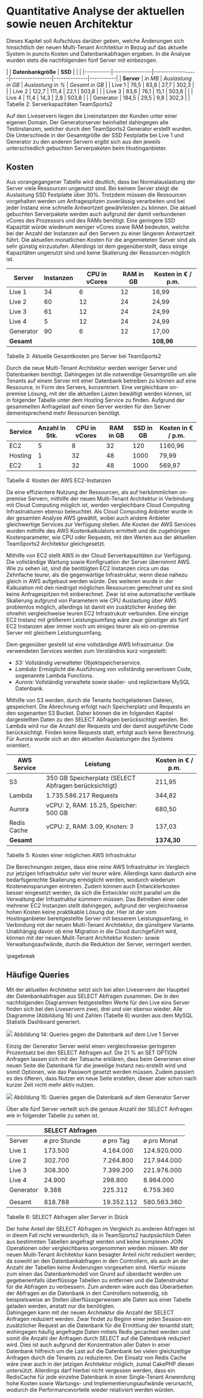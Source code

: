 # Quantitative Analyse der aktuellen sowie neuen Architektur 

Dieses Kapitel soll Aufschluss darüber geben, welche Änderungen sich hinsichtlich der neuen Multi-Tenant Architektur in Bezug auf das aktuelle System in puncto Kosten und Datenbankabfragen ergeben. 
In die Analyse wurden stets die nachfolgenden fünf Server mit einbezogen.

|           | **Datenbankgröße** | **SSD** |                 |              | 
|-----------|----------------|------------------|-----------------|--------------|-----------|
| **Server**    | *in MB*          | *Auslastung in GB* | *Auslastung in %* | *Gesamt in GB* | 
| Live 1    |           76,5 |             83,8 |            27,7 |        302,3 |         |
| Live 2    |          122,7 |            111,4 |            22,1 |        503,8 |         |
| Live 3    |           83,6 |             76,1 |            15,1 |        503,8 |         |
| Live 4    |           11,4 |             14,3 |             2,8 |        503,8 |          |
| Generator |          184,5 |             29,5 |             9,8 |        302,3 |         |
Tabelle 2: Serverkapazitäten TeamSports2

Auf den Liveservern liegen die Liveinstanzen der Kunden unter einer eigenen Domain. Der Generatorserver beinhaltet dahingegen alle Testinstanzen, welcher durch den TeamSports2 Generator erstellt wurden. Die Unterschiede in der Gesamtgröße der SSD Festplatte bei Live 1 und Generator zu den anderen Servern ergibt sich aus den jeweils unterschiedlich gebuchten Serverpaketen beim Hostinganbieter.

## Kosten 

Aus vorangegangener Tabelle wird deutlich, dass bei Normalauslastung der Server viele Ressourcen ungenutzt sind. Bei keinem Server steigt die Auslastung SSD Festplatte über 30%. Trotzdem müssen die Ressourcen vorgehalten werden um Anfragespitzen zuverlässig verarbeiten und bei jeder Instanz eine schnelle Antwortzeit gewährleisten zu können. Die aktuell gebuchten Serverpakete werden auch aufgrund der damit verbundenen vCores des Prozessors und des RAMs benötigt. Eine geringere SSD Kapazität würde wiederum weniger vCores sowie RAM bedeuten, welche bei der Anzahl der Instanzen auf den Servern zu einer längeren Antwortzeit führt.
Die aktuellen monatlichen Kosten für die angemieteten Server sind als sehr günstig einzustufen. Allerdings ist dem gegenüberstellt, dass einige Kapazitäten ungenutzt sind und keine Skalierung der Ressourcen möglich ist.

| Server    | Instanzen | CPU in vCores | RAM in GB | Kosten in € / p.m.  | 
|-----------|-----------|---------------|-----------|---------------------|
| Live 1    |        34 |             6 |        12 |               16,99 |            
| Live 2    |        60 |            12 |        24 |               24,99 |            
| Live 3    |        61 |            12 |        24 |               24,99 |            
| Live 4    |         5 |            12 |        24 |               24,99 |             
| Generator |        90 |             6 |        12 |               17,00 |             
| **Gesamt** |         |              |         |               **108,96** |       
Tabelle 3: Aktuelle Gesamtkosten pro Server bei TeamSports2

Durch die neue Multi-Tenant Architektur werden weniger Server und Datenbanken benötigt. Dahingegen ist die notwendige Gesamtgröße um alle Tenants auf einem Server mit einer Datenbank betreiben zu können auf eine Ressource, in Form des Servers, konzentriert. Eine vergleichbare on-premise Lösung, mit der die aktuellen Lasten bewältigt werden können, ist in folgender Tabelle unter dem Hosting Service zu finden. Aufgrund der gesammelten Anfragelast auf einen Server werden für den Server dementsprechend mehr Ressourcen benötigt.

| Service | Anzahl in Stk. | CPU in vCores | RAM in GB | SSD in GB | Kosten in € / p.m. |
|---------|----------------|---------------|-----------|-----------|--------------------|
| EC2     |              5 |             8 |        32 |       120 |            1160,96 |
| Hosting |              1 |            32 |        48 |      1000 |              79,99 |
| EC2     |              1 |            32 |        48 |      1000 |             569,97 |   
Tabelle 4: Kosten der AWS EC2-Instanzen

Da eine effizientere Nutzung der Ressourcen, als auf herkömmlichen on-premise Servern, mithilfe der neuen Multi-Tenant Architektur in Verbindung mit Cloud Computing möglich ist, werden vergleichbare Cloud Computing Infrastrukturen ebenso beleuchtet.
Als Cloud Computing Anbieter wurde in der gesamten Analyse AWS gewählt, wobei auch andere Anbieter gleichwertige Services zur Verfügung stellen. Alle Kosten der AWS Services wurden mithilfe des AWS Kostenkalkulators ermittelt und die zugehörigen Kostenparameter, wie CPU oder Requests, mit den Werten aus der aktuellen TeamSports2 Architektur gleichgesetzt. 

Mithilfe von EC2 stellt AWS in der Cloud Serverkapazitäten zur Verfügung. Die vollständige Wartung sowie Konfigruation der Server übernimmt AWS. Wie zu sehen ist, sind die bentöigten EC2 Instanzen circa um das Zehnfache teurer, als die gegenwärtige Infrastruktur, wenn diese nahezu gleich in AWS aufgebaut werden würde. Des weiteren wurde in der Kalkulation mit den niedrigst möglichen Ressourcen gerechnet und es sind keine Anfragespitzen mit einberechnet. Zwar ist eine automatische vertikale Skalierung aufgrund von Parametern wie CPU Auslastung über AWS problemlos möglich, allerdings ist damit ein zusätzlicher Anstieg der ohnehin vergleichweise teuren EC2 Infrastrukutr verbunden. Eine einzige EC2 Instanz mit größerem Leistungsumfang wäre zwar günstiger als fünf EC2 Instanzen aber immer noch um einiges teurer als ein on-premise Server mit gleichem Leistungsumfang. 

Dem gegenüber gestellt ist eine vollständige AWS Infrastruktur. Die verwendeten Services werden zum Verständnis kurz vorgestellt:

- _S3:_ Vollständig verwalteter Objektspeicherservice.
- _Lambda:_ Ermöglicht die Ausführung von vollständig serverlosen Code, sogenannte Lambda Functions.
- _Aurora:_ Vollständig verwaltete sowie skalier- und replizierbare MySQL Datenbank.

Mithilfe von S3 werden, durch die Tenants hochgeladenen Dateien, gespeichert. Die Abrechnung erfolgt nach Speicherplatz und Requests an den sogenanten S3 Bucket. Daher können die im folgenden Kapitel dargestellten Daten zu den SELECT Abfragen berücksichtigt werden. Bei Lambda wird nur die Anzahl der Requests und der damit ausgeführte Code berücksichtigt. Finden keine Requests statt, erfolgt auch keine Berechnung. Für Aurora wurde sich an den aktuellen Auslastungen des Systems orientiert.

| AWS Service | Leistung                                               | Kosten in € / p.m. |
|-------------|--------------------------------------------------------|--------------------|
| S3          | 350 GB Speicherplatz  (SELECT Abfragen berücksichtigt) | 211,95             |
| Lambda      | 1.735.586.217 Requests                                 | 344,82             |
| Aurora      | vCPU: 2, RAM: 15.25, Speicher: 500 GB                  | 680,50             |
| Redis Cache | vCPU: 2, RAM: 3.09, Knoten: 3                          | 137,03             |
| **Gesamt**  |                                                        | **1374,30**            |
Tabelle 5: Kosten einer möglichen AWS Infrastruktur

Die Berechnungen zeigen, dass eine reine AWS Infrastruktur im Vergleich zur jetzigen Infrastruktur sehr viel teurer wäre. Allerdings kann dadurch eine bedarfsgerechte Skalierung ermöglicht werden, wodurch wiederum Kosteneinsparungen eintreten. Zudem können auch Entwicklerkosten besser eingesetzt werden, da sich die Entwickler nicht parallel um die Verwaltung der Infrastruktur kümmern müssen. 
Das Betreiben einer oder mehrerer EC2 Instanzen stellt dahingegen, aufgrund der vergleichsweise hohen Kosten keine praktikable Lösung dar. Hier ist der vom Hostinganbieter bereitgestellte Server mit besserem Leistungsumfang, in Verbindung mit der neuen Multi-Tenant Architektur, die günstigere Variante.
Unabhängig davon ob eine Migration in die Cloud durchgeführt wird, können mit der neuen Mulit-Tenant Architektur Kosten- sowie Verwaltungsaufwände, durch die Reduktion der Server, verringert werden.

\pagebreak

## Häufige Queries 

Mit der aktuellen Architektur setzt sich bei allen Liveservern der Hauptteil der Datenbankabfragen aus SELECT Abfragen zusammen. Die in den nachfolgenden Diagrammen festgestellten Werte für den Live eins Server finden sich bei den Liveservern zwei, drei und vier ebenso wieder. Alle Diagramme (Abbildung 16) und Zahlen (Tabelle 6) wurden aus dem MySQL Statistik Dashboard generiert.

![](source/figures/Queries-diagram_Live1.png)
Abbildung 14: Queries gegen die Datenbank auf dem Live 1 Server

Einzig der Generator Server weist einen vergleichsweise geringeren Prozentsatz bei den SELECT Abfragen auf. Die 21 % an SET OPTION Anfragen lassen sich mit der Tatsache erklären, dass beim Generieren einer neuen Seite die Datenbank für die jeweilige Instanz neu erstellt wird und somit Optionen, wie das Passwort gesetzt werden müssen. Zudem passiert es des öfteren, dass Nutzer ein neue Seite erstellen, dieser aber schon nach kurzer Zeit nicht mehr aktiv nutzen. 

![](source/figures/Queries-diagram_Generator.png)
Abbildung 15: Queries gegen die Datenbank auf dem Generator Server

Über alle fünf Server verteilt sich die genaue Anzahl der SELECT Anfragen wie in folgender Tabelle zu sehen ist.

|           | SELECT Abfragen |            |             |
|-----------|-----------------|------------|-------------|
| Server    |    ø pro Stunde |  ø pro Tag | ø pro Monat |
| Live 1    | 173.500         | 4.164.000  | 124.920.000 |
| Live 2    | 302.700         | 7.264.800  | 217.944.000 |
| Live 3    | 308.300         | 7.399.200  | 221.976.000 |
| Live 4    | 24.900          | 298.800    | 8.964.000   |
| Generator | 9.388           | 225.312    | 6.759.360   |
|           |                 |            |             |
| Gesamt    | 818.788         | 19.352.112 | 580.563.360 |
Tabelle 6: SELECT Abfragen aller Server in Stück

Der hohe Anteil der SELECT Abfragen im Vergleich zu anderen Abfragen ist in dieem Fall nicht verwunderlich, da in TeamSports2 hautpsächlich Daten aus bestimmten Tabellen angefragt werden und keine komplexen JOIN Operationen oder vergleichbares vorgenommen werden müssen. 
Mit der neuen Multi-Tenant Architektur kann besagter Anteil nicht reduziert werden; da sowohl an den Datenbankabfragen in den Controllern, als auch an der Anzahl der Tabellen keine Änderungen vorgesehen sind. Hierfür müsste zum einen das Datenbankmodell von Grund auf überdacht werden um gegebenenfalls überflüssige Tabellen zu entfernen und die Datenstruktur für die Abfragen zu verbessern. Zum anderen wäre auch das Überarbeiten der Abfragen an die Datenbank in den Controllern notwendig, ob beispielsweise an Stellen überflüssigerweisen alle Daten aus einer Tabelle geladen werden, anstatt nur die benötigten.   
Dahingegen kann mit der neuen Architektur die Anzahl der SELECT Anfragen reduziert werden. Zwar findet zu Beginn einer jeden Session ein zusätzlicher Request an die Datenbank für die Ermittlung der tenantId statt; wohingegen häufig angefragte Daten mittels Redis gecached werden und somit die Anzahl der Anfragen durch SELECT auf die Datenbank reduziert wird. Dies ist auch aufgrund der Konzentration aller Daten in einer Datenbank hilfreich um die Last auf die Datenbank bei vielen gleichzeitige Anfragen durch die Tenants zu reduzieren. Der Einsatz von Redis Cache wäre zwar auch in der jetzigen Architektur möglich, zumal CakePHP diesen untersützt. Allerdings darf hierbei nicht vergessen werden, dass ein RedisCache für jede einzelne Datenbank in einer Single-Tenant Anwendung hohe Kosten sowie Wartungs- und Implementierungsaufwände verursacht, wodurch die Performancevorteile wieder relativiert werden würden.


<!--

|           | **DB-Verbindungen** |              |               |             |
|-----------|--------------|--------------|---------------|-------------|
| **Server**    | *ø pro Stunde* | *ø pro Minute* | *ø pro Sekunde* | 
| Live 1    |      210.691 |        3.512 |            59 | 
| Live 2    |      363.582 |        6.060 |           101 | 
| Live 3    |      364.066 |        6.068 |           101 | 
| Live 4    |       38.543 |          642 |            11 | 
| Generator |       15.544 |          259 |             4 | 
Tabelle X: Datenbank-Verbindungen TeamSports2
-->

<!--![](source/figures/Queries-diagram_Live1.png)
Abbildung X: Queries gegen die Datenbank auf dem Live 1 Server

![](source/figures/Queries-diagram_Live2.png)
Abbildung X: Queries gegen die Datenbank auf dem Live 2 Server

![](source/figures/Queries-diagram_Live3.png)
Abbildung X: Queries gegen die Datenbank auf dem Live 3 Server

![](source/figures/Queries-diagram_Live4.png)
Abbildung X: Queries gegen die Datenbank auf dem Live 4 Server-->



